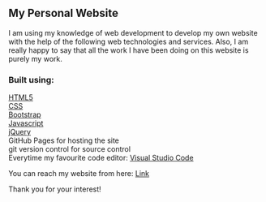 ## My Personal Website

I am using my knowledge of web development to develop my own website with the help of the following web technologies and services.
Also, I am really happy to say that all the work I have been doing on this website is purely my work.

### Built using:

[HTML5](https://whatwg.org/)<br>
[CSS](http://www.w3.org/)<br>
[Bootstrap](https://getbootstrap.com/)<br>
[Javascript](https://developer.mozilla.org/en-US/docs/Web/JavaScript)<br>
[jQuery](https://jquery.com/)<br>
GitHub Pages for hosting the site<br>
git version control for source control<br>
Everytime my favourite code editor: [Visual Studio Code](https://code.visualstudio.com/)<br>

You can reach my website from here: [Link](https://thusharabandara.github.io/my-personal-website/)

Thank you for your interest!

